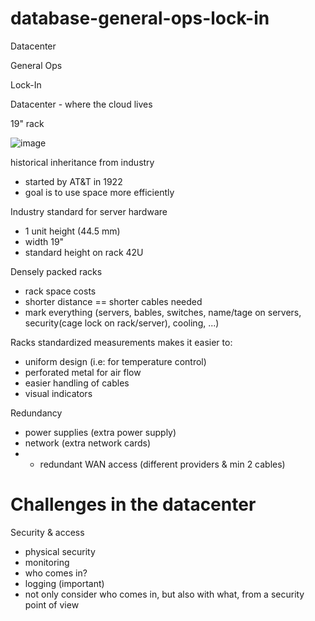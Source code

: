 # database-general-ops-lock-in

Datacenter

General Ops

Lock-In

Datacenter - where the cloud lives

19" rack

![image](https://github.com/user-attachments/assets/c75c1793-d7c4-4390-8a99-d5668830ed38)

historical inheritance from industry
- started by AT&T in 1922
- goal is to use space more efficiently

Industry standard for server hardware
- 1 unit height (44.5 mm)
- width 19"
- standard height on rack 42U

Densely packed racks
- rack space costs
- shorter distance == shorter cables needed
- mark everything (servers, bables, switches, name/tage on servers, security(cage lock on rack/server), cooling, ...)

Racks standardized measurements makes it easier to:
- uniform design (i.e: for temperature control)
- perforated metal for air flow
- easier handling of cables
- visual indicators

Redundancy
- power supplies (extra power supply)
- network (extra network cards)
- - redundant WAN access (different providers & min 2 cables)

# Challenges in the datacenter
Security & access
- physical security
- monitoring
- who comes in?
- logging (important)
- not only consider who comes in, but also with what, from a security point of view

